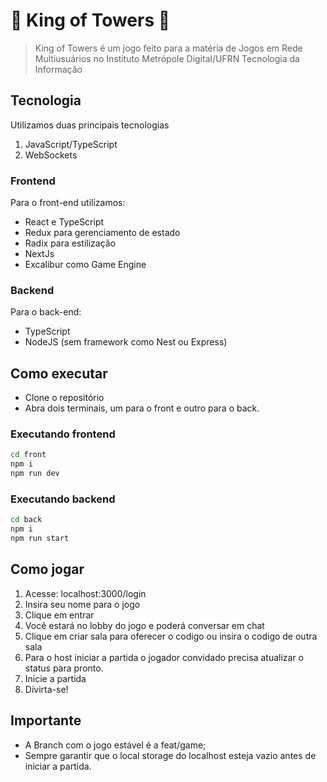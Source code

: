 # 🏰 King of Towers 🏰

> King of Towers é um jogo feito para a matéria de Jogos em Rede Multiusuários no Instituto Metrópole Digital/UFRN Tecnologia da Informação

## Tecnologia

Utilizamos duas principais tecnologias

1. JavaScript/TypeScript
2. WebSockets

### Frontend

Para o front-end utilizamos:
- React e TypeScript
- Redux para gerenciamento de estado
- Radix para estilização
- NextJs
- Excalibur como Game Engine


### Backend

Para o back-end:

- TypeScript
- NodeJS (sem framework como Nest ou Express)

## Como executar

- Clone o repositório
- Abra dois terminais, um para o front e outro para o back.

### Executando frontend

```bash
cd front
npm i
npm run dev           
```

### Executando backend

```bash
cd back
npm i
npm run start
```

## Como jogar

1. Acesse: localhost:3000/login
2. Insira seu nome para o jogo
3. Clique em entrar
4. Você estará no lobby do jogo e poderá conversar em chat
5. Clique em criar sala para oferecer o codigo ou insira o codigo de outra sala
6. Para o host iniciar a partida o jogador convidado precisa atualizar o status para pronto.
7. Inicie a partida
8. Divirta-se!

## Importante
- A Branch com o jogo estável é a feat/game;
- Sempre garantir que o local storage do localhost esteja vazio antes de iniciar a partida.
